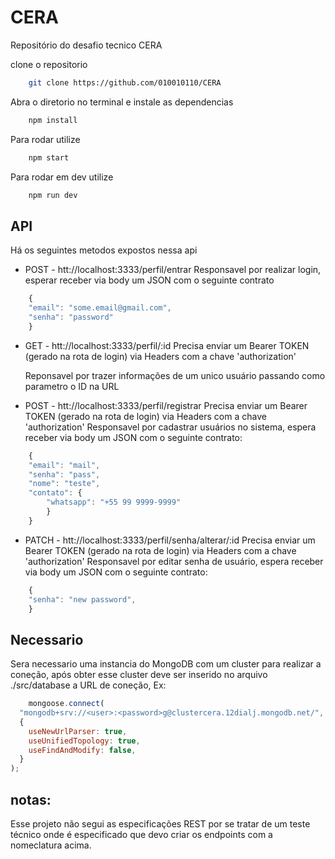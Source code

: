 # CERA
Repositório do desafio tecnico CERA


clone o repositorio

```bash
    git clone https://github.com/010010110/CERA
```

Abra o diretorio no terminal e instale as dependencias

```bash
    npm install
```

Para rodar utilize 
```bash
    npm start
```

Para rodar em dev utilize 

```bash
    npm run dev
```

## API

Há os seguintes metodos expostos nessa api

- POST - htt://localhost:3333/perfil/entrar
    Responsavel por realizar login, esperar receber via body um JSON com o seguinte contrato
```javascript
    {
    "email": "some.email@gmail.com",
    "senha": "password"
    }
```


- GET - htt://localhost:3333/perfil/:id
    Precisa enviar um Bearer TOKEN (gerado na rota de login) via Headers com a chave 'authorization'

    Reponsavel por trazer informações de um unico usuário passando como parametro o ID na URL

- POST - htt://localhost:3333/perfil/registrar
    Precisa enviar um Bearer TOKEN (gerado na rota de login) via Headers com a chave 'authorization'
    Responsavel por cadastrar usuários no sistema, espera receber via body um JSON com o seguinte contrato:

```javascript
    {
    "email": "mail",
    "senha": "pass",
    "nome": "teste",
    "contato": {
        "whatsapp": "+55 99 9999-9999" 
        }
    }
```
- PATCH - htt://localhost:3333/perfil/senha/alterar/:id
    Precisa enviar um Bearer TOKEN (gerado na rota de login) via Headers com a chave 'authorization'
     Responsavel por editar senha de usuário, espera receber via body um JSON com o seguinte contrato:
```javascript
    {
    "senha": "new password",
    }
```

## Necessario

Sera necessario uma instancia do MongoDB com um cluster para realizar a coneção, após obter esse cluster deve ser inserido no arquivo ./src/database a URL de coneção, Ex: 

```javascript
    mongoose.connect(
  "mongodb+srv://<user>:<password>g@clustercera.12dialj.mongodb.net/",
  {
    useNewUrlParser: true,
    useUnifiedTopology: true,
    useFindAndModify: false,
  }
);
```

## notas: 

Esse projeto não segui as especificações REST por se tratar de um teste técnico onde é especificado que devo criar os endpoints com a nomeclatura acima.